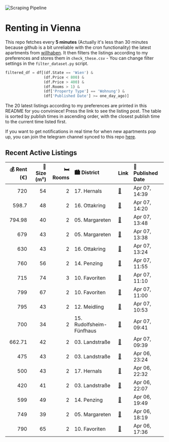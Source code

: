 ![Scraping Pipeline](https://github.com/AthomsG/renting-in-vienna/actions/workflows/run_pipeline.yml/badge.svg)


# Renting in Vienna

This repo fetches every **5 minutes** (Actually it's less than 30 minutes because github is a bit unreliable with the cron functionality) the latest apartments from [willhaben](https://www.willhaben.at/).
It then filters the listings according to my preferences and stores them in `check_these.csv` - You can change filter settings in the `filter_dataset.py` script.

```python
filtered_df = df[(df.State == 'Wien') & 
                 (df.Price < 800) &
                 (df.Price > 400) &
                 (df.Rooms > 1) &
                 (df['Property Type'] == 'Wohnung') &
                 (df['Published Date'] >= one_day_ago)]
```

The 20 latest listings according to my preferences are printed in this README for you conviniece! Press the link to see the listing post.
The table is sorted by publish times in ascending order, with the closest publish time to the current time listed first.

If you want to get notifications in real time for when new apartments pop up, you can join the telegram channel synced to this repo [here](https://t.me/+1HPAYOf5BSsyNTlk).

## Recent Active Listings

|   💰 Rent (€) |   📏 Size (m²) |   🛏️ Rooms | 🏙️ District              | Link                                                                                                                                                                                                        | 📅 Published Date   |
|-------------:|--------------:|-----------:|:-------------------------|:------------------------------------------------------------------------------------------------------------------------------------------------------------------------------------------------------------|:-------------------|
|       720    |            54 |          2 | 17. Hernals              | [🔗](https://www.willhaben.at/iad/immobilien/d/mietwohnungen/wien/wien-1170-hernals/2-zimmer-hauptmiete-%22unbefristet%22-1860207122/)                                                                       | Apr 07, 14:39      |
|       598.7  |            48 |          2 | 16. Ottakring            | [🔗](https://www.willhaben.at/iad/immobilien/d/mietwohnungen/wien/wien-1160-ottakring/helle-2-zimmer-wohnung-n%C3%A4hethaliastra%C3%9Fe---anfragen-nur-%C3%BCber-die-plattform-2142590321/)                  | Apr 07, 14:20      |
|       794.98 |            40 |          2 | 05. Margareten           | [🔗](https://www.willhaben.at/iad/immobilien/d/mietwohnungen/wien/wien-1050-margareten/sch%C3%B6ne-2-zimmerwohnung-im-herzen-von-margareten-2104194593/)                                                     | Apr 07, 13:48      |
|       679    |            43 |          2 | 05. Margareten           | [🔗](https://www.willhaben.at/iad/immobilien/d/mietwohnungen/wien/wien-1050-margareten/renovierte-unbefristete-altbaumiete-976442915/)                                                                       | Apr 07, 13:38      |
|       630    |            43 |          2 | 16. Ottakring            | [🔗](https://www.willhaben.at/iad/immobilien/d/mietwohnungen/wien/wien-1160-ottakring/unbefristete-hauptmietwohnung-in-1160-wien-1819768282/)                                                                | Apr 07, 13:24      |
|       760    |            56 |          2 | 14. Penzing              | [🔗](https://www.willhaben.at/iad/immobilien/d/mietwohnungen/wien/wien-1140-penzing/ruhige-helle-2-zimmer-wohnung-mit-loggia-in-penzing-1324810104/)                                                         | Apr 07, 11:55      |
|       715    |            74 |          3 | 10. Favoriten            | [🔗](https://www.willhaben.at/iad/immobilien/d/mietwohnungen/wien/wien-1100-favoriten/helle-und-g%C3%BCnstige-3-zimmer-wohnung-2109468448/)                                                                  | Apr 07, 11:10      |
|       799    |            67 |          2 | 10. Favoriten            | [🔗](https://www.willhaben.at/iad/immobilien/d/mietwohnungen/wien/wien-1100-favoriten/360-tour-/-gro%C3%9Fz%C3%BCgige-2-zimmer-altbauwohnung-in-guter-lage-des-10.-bezirks-1201309134/)                      | Apr 07, 11:00      |
|       795    |            43 |          2 | 12. Meidling             | [🔗](https://www.willhaben.at/iad/immobilien/d/mietwohnungen/wien/wien-1120-meidling/helle-2-zimmer-wohnung-mit-balkon-im-wildgarten-%281120%29-1526541523/)                                                 | Apr 07, 10:53      |
|       700    |            34 |          2 | 15. Rudolfsheim-Fünfhaus | [🔗](https://www.willhaben.at/iad/immobilien/d/mietwohnungen/wien/wien-1150-rudolfsheim-f%C3%BCnfhaus/provisionsfreie-2-zimmer-mietwohnung-1150-wien-932289913/)                                             | Apr 07, 09:41      |
|       662.71 |            42 |          2 | 03. Landstraße           | [🔗](https://www.willhaben.at/iad/immobilien/d/mietwohnungen/wien/wien-1030-landstra%C3%9Fe/%28reserviert%29-2-zimmerwohnung-zwischen-schloss-belvedere-botanischer-garten-und-schweizer-garten-1948986888/) | Apr 07, 09:39      |
|       475    |            43 |          2 | 03. Landstraße           | [🔗](https://www.willhaben.at/iad/immobilien/d/mietwohnungen/wien/wien-1030-landstra%C3%9Fe/2-zimmer-gemeindewohnung-in-top-zustand%21-direktvergabe-1083109868/)                                            | Apr 06, 23:24      |
|       500    |            43 |          2 | 17. Hernals              | [🔗](https://www.willhaben.at/iad/immobilien/d/mietwohnungen/wien/wien-1170-hernals/%28reserviert%29-zweizimmer-altbauwohnung-nahe-elterleinplatz-1219096685/)                                               | Apr 06, 22:32      |
|       420    |            41 |          2 | 03. Landstraße           | [🔗](https://www.willhaben.at/iad/immobilien/d/mietwohnungen/wien/wien-1030-landstra%C3%9Fe/gemeindewohnung-zur-vergabe-1140494205/)                                                                         | Apr 06, 22:07      |
|       599    |            49 |          2 | 14. Penzing              | [🔗](https://www.willhaben.at/iad/immobilien/d/mietwohnungen/wien/wien-1140-penzing/erstbezug---sch%C3%B6ne-2-zimmerwohnung-in-zentraler-lage-1092063400/)                                                   | Apr 06, 19:49      |
|       749    |            39 |          2 | 05. Margareten           | [🔗](https://www.willhaben.at/iad/immobilien/d/mietwohnungen/wien/wien-1050-margareten/nice-apartment-for-rent-from-june-1-2025-785529637/)                                                                  | Apr 06, 18:19      |
|       790    |            65 |          2 | 10. Favoriten            | [🔗](https://www.willhaben.at/iad/immobilien/d/mietwohnungen/wien/wien-1100-favoriten/helle-und-sanierte-dachgeschosswohnung-mit-einbauk%C3%BCche-1177342286/)                                               | Apr 06, 17:36      |
